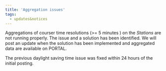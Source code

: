```yaml
---
title: 'Aggregation issues'
tags:
  - updates&notices
---
```


Aggregations of courser time resolutions (>= 5 minutes ) on the _Stations_ are not running properly. The issue and a solution has been identified. We will post an update when the solution has been implemented and aggregated data are available on PORTAL.

The previous daylight saving time issue was fixed within 24 hours of the initial posting.
